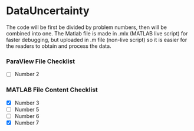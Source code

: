 # DataUncertainty
The code will be first be divided by problem numbers, then will be combined into one. 
The Matlab file is made in .mlx (MATLAB live script) for faster debugging, but uploaded in .m file (non-live script) so it is easier for the readers to obtain and process the data. 

### ParaView File Checklist
- [ ] Number 2

### MATLAB File Content Checklist
- [x] Number 3 
- [ ] Number 5
- [ ] Number 6
- [x] Number 7
